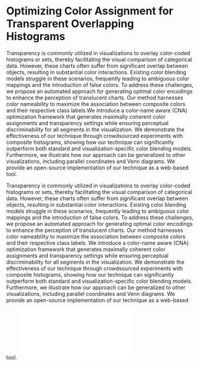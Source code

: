 # Optimizing Color Assignment for Transparent Overlapping Histograms
Transparency is commonly utilized in visualizations to overlay color-coded histograms or sets, thereby facilitating the visual comparison of categorical data. However, these charts often suffer from significant overlap between objects, resulting in substantial color interactions. Existing color blending models struggle in these scenarios, frequently leading to ambiguous color mappings and the introduction of false colors. To address these challenges, we propose an automated approach for generating optimal color encodings to enhance the perception of translucent charts. Our method harnesses color nameability to maximize the association between composite colors and their respective class labels.We introduce a color-name aware (CNA) optimization framework that generates maximally coherent color assignments and transparency settings while ensuring perceptual discriminability for all segments in the visualization. We demonstrate the effectiveness of our technique through crowdsourced experiments with composite histograms, showing how our technique can significantly outperform both standard and visualization-specific color blending models. Furthermore, we illustrate how our approach can be generalized to other visualizations, including parallel coordinates and Venn diagrams. We provide an open-source implementation of our technique as a web-based tool.

Transparency is commonly utilized in visualizations to overlay color-coded histograms or sets, thereby facilitating the visual comparison of categorical data. However, these charts often suffer from significant overlap between objects, resulting in substantial color interactions. Existing color blending models struggle in these scenarios, frequently leading to ambiguous color mappings and the introduction of false colors. To address these challenges, we propose an automated approach for generating optimal color encodings to enhance the perception of translucent charts. Our method harnesses color nameability to maximize the association between composite colors and their respective class labels. We introduce a color-name aware (CNA) optimization framework that generates maximally coherent color assignments and transparency settings while ensuring perceptual discriminability for all segments in the visualization. We demonstrate the effectiveness of our technique through crowdsourced experiments with composite histograms, showing how our technique can significantly outperform both standard and visualization-specific color blending models. Furthermore, we illustrate how our approach can be generalized to other visualizations, including parallel coordinates and Venn diagrams. We provide an open-source implementation of our technique as a web-based tool.
![the result of optimization](./teaser.pdf)

